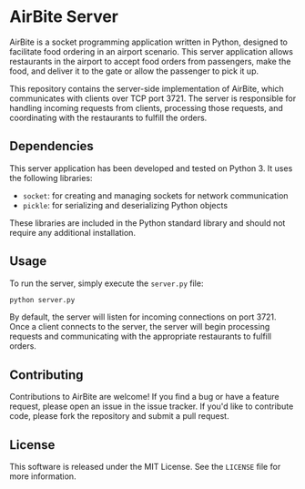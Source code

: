 # AirBite Server

AirBite is a socket programming application written in Python, designed to facilitate food ordering in an airport scenario. This server application allows restaurants in the airport to accept food orders from passengers, make the food, and deliver it to the gate or allow the passenger to pick it up. 

This repository contains the server-side implementation of AirBite, which communicates with clients over TCP port 3721. The server is responsible for handling incoming requests from clients, processing those requests, and coordinating with the restaurants to fulfill the orders.

## Dependencies

This server application has been developed and tested on Python 3. It uses the following libraries:

- `socket`: for creating and managing sockets for network communication
- `pickle`: for serializing and deserializing Python objects

These libraries are included in the Python standard library and should not require any additional installation.

## Usage

To run the server, simply execute the `server.py` file:
```bash
python server.py
```

By default, the server will listen for incoming connections on port 3721. Once a client connects to the server, the server will begin processing requests and communicating with the appropriate restaurants to fulfill orders.

## Contributing

Contributions to AirBite are welcome! If you find a bug or have a feature request, please open an issue in the issue tracker. If you'd like to contribute code, please fork the repository and submit a pull request.

## License

This software is released under the MIT License. See the `LICENSE` file for more information.